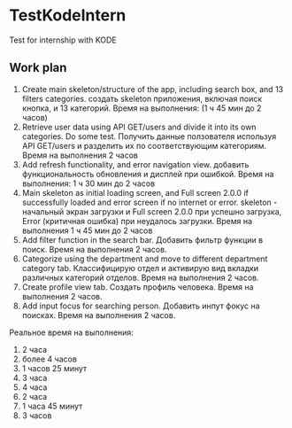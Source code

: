 # TestKodeIntern
Test for internship with KODE

## Work plan
1. Create main skeleton/structure of the app, including search box, and 13 filters categories. создать skeleton приложения, включая поиск кнопка, и 13 категорий. Время на выполнения: (1 ч 45 мин до 2 часов)
2. Retrieve user data using API GET/users and divide it into its own categories. Do some test. Получить данные ползователя используя API GET/users и разделить их по соответствующим категориям. Время на выполнения 2 часов
3. Add refresh functionality, and error navigation view. добавить функциональность обновления и дисплей при ошибкой. Время на выполнения: 1 ч 30 мин до 2 часов
4. Main skeleton as initial loading screen, and Full screen 2.0.0 if successfully loaded and error screen if no internet or error. skeleton - начальный экран загрузки и Full screen 2.0.0 при успешно загрузка, Error (критичная ошибка) при неудалось загрузки. Время на выполнения 1 ч 45 мин до 2 часов
5. Add filter function in the search bar. Добавить фильтр функции в поиск. Время на выполнения 2 часов.
6. Categorize using the department and move to different department category tab. Классифицирую отдел и активирую вид вкладки различных категорий отделов. Время на выполнения 2 часов.
7. Create profile view tab. Создать профиль человека. Время на выполнения 2 часов. 
8. Add input focus for searching person. Добавить инпут фокус на поисках. Время на выполнения 2 часов.

Реальное время на выполнения:
1. 2 часа
2. более 4 часов
3. 1 часов 25 минут
4. 3 часа
5. 4 часа
6. 2 часа
7. 1 часа 45 минут
8. 3 часов
